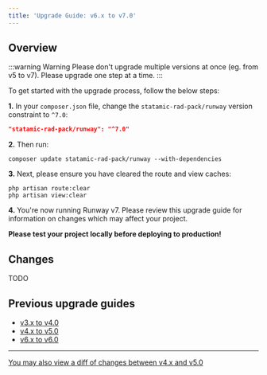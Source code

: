 ```yaml
---
title: 'Upgrade Guide: v6.x to v7.0'
---
```


## Overview

:::warning Warning
Please don't upgrade multiple versions at once (eg. from v5 to v7). Please upgrade one step at a time.
:::

To get started with the upgrade process, follow the below steps:

**1.** In your `composer.json` file, change the `statamic-rad-pack/runway` version constraint to `^7.0`:

```json
"statamic-rad-pack/runway": "^7.0"
```

**2.** Then run:

```
composer update statamic-rad-pack/runway --with-dependencies
```

**3.** Next, please ensure you have cleared the route and view caches:

```
php artisan route:clear
php artisan view:clear
```

**4.** You're now running Runway v7. Please review this upgrade guide for information on changes which may affect your project.

**Please test your project locally before deploying to production!**

## Changes

TODO

## Previous upgrade guides

-   [v3.x to v4.0](/upgrade-guides/v3-x-to-v4-0)
-   [v4.x to v5.0](/upgrade-guides/v4-x-to-v5-0)
-   [v6.x to v6.0](/upgrade-guides/v5-x-to-v6-0)

---

[You may also view a diff of changes between v4.x and v5.0](https://github.com/statamic-rad-pack/runway/compare/6.x...7.x)
